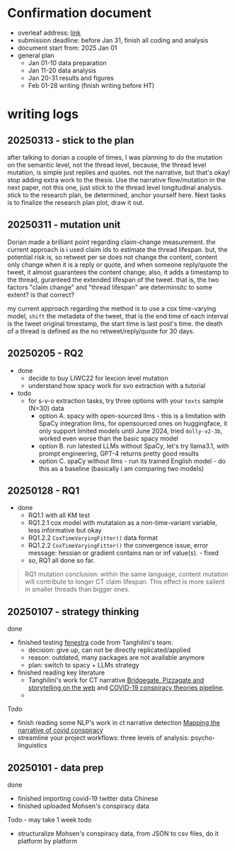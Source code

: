 # Confirmation document

- overleaf address: [link](https://www.overleaf.com/project/66dad84696ec592b2669479e)
- submission deadline: before Jan 31, finish all coding and analysis
- document start from: 2025 Jan 01
- general plan
  - Jan 01-10 data preparation
  - Jan 11-20 data analysis 
  - Jan 20-31 results and figures 
  - Feb 01-28 writing (finish writing before HT)
 

# writing logs

## 20250313 - stick to the plan
after talking to dorian a couple of times, I was planning to do the mutation on the semantic level, not the thread level, because, the thread level mutation, is simple just replies and quotes. not the narrative, but that's okay! stop adding extra work to the thesis. Use the narrative flow/mutation in the next paper, not this one, just stick to the thread level longitudinal analysis. stick to the research plan, be determined, anchor yourself here. Next tasks is to finalize the research plan plot, draw it out. 

## 20250311 - mutation unit
Dorian made a brilliant point regarding claim-change measurement. the current approach is i used claim ids to estimate the thread lifespan. but, the potential risk is, so retweet per se does not change the content, content only change when it is a reply or quote, and when someone reply/quote the tweet, it almost guarantees the content change; also, it adds a timestamp to the thread, guranteed the extended lifespan of the tweet. that is, the two factors "claim change" and "thread lifespan" are determinsitc to some extent? is that correct? 

my current approach regarding the method is to use a cox time-varying model, `shift` the metadata of the tweet, that is the end time of each interval is the tweet original timestamp, the start time is last post's time. the death of a thread is defined as the no retweet/reply/quote for 30 days. 


## 20250205 - RQ2
- done
  - decide to buy LIWC22 for lexcion level mutation
  - understand how spacy work for svo extraction with a tutorial
- todo
  - for s-v-o extraction tasks, try three options with your `texts` sample (N=30) data
    - option A. spacy with open-sourced llms - this is a limitation with SpaCy integration llms, for opensourced ones on huggingface, it only support limited models until June 2024, tried `dolly-v2-3b`, worked even worse than the basic spacy model
    - option B. run latested LLMs without SpaCy, let's try llama3.1, with prompt engineering, GPT-4 returns pretty good results
    - option C. spaCy without llms - run its trained English model - do this as a baseline (basically i am comparing two models) 

## 20250128 - RQ1
- done
  - RQ1.1 with all KM test
  - RQ1.2.1 cox model with mutataion as a non-time-variant variable, less informative but okay
  - RQ1.2.2 `CoxTimeVaryingFitter()` data format
  - RQ1.2.2 `CoxTimeVaryingFitter()` the convergence issue, error message: hessian or gradient contains nan or inf value(s). - fixed
  - so, RQ1 all done so far.

> RQ1 mutation conclusion: within the same language, content mutation will contribute to longer CT claim lifespan. This effect is more sailent in smaller threads than bigger ones. 

## 20250107 - strategy thinking
done
- finished testing [fenestra](https://github.com/Roychowdhury-group/FENESTRA-Fake-News-Structure-and-Threat-Assessment) code from Tanghilini's team.
  - decision: give up, can not be directly replicated/applied
  - reason: outdated, many packages are not available anymore
  - plan: switch to spacy + LLMs strategy
- finished reading key literature
  - Tanghilini's work for CT narrative [Bridgegate, Pizzagate and storytelling on the web](https://journals.plos.org/plosone/article?id=10.1371/journal.pone.0233879) and [COVID-19 conspiracy theories pipeline](https://link.springer.com/article/10.1007/s42001-020-00086-5).
  -

Todo 
- finish reading some NLP's work in ct narrative detection [Mapping the narrative of covid conspiracy](https://dl.acm.org/doi/10.1145/3400806.3400828)
- streamline your project workflows: three levels of analysis: psycho-linguistics  

## 20250101 - data prep
done 
- finished importing covid-19 twitter data Chinese
- finished uploaded Mohsen's conspiracy data

Todo - may take 1 week todo 
- structuralize Mohsen's conspiracy data, from JSON to csv files, do it platform by platform

